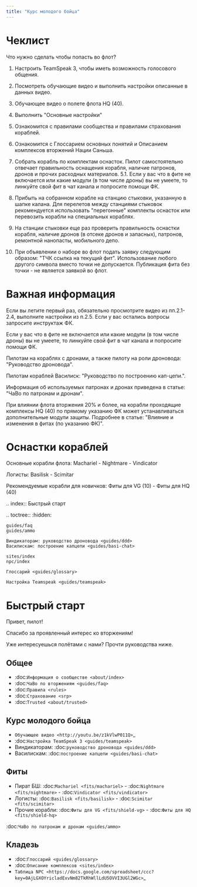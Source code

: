 ```yaml
---
title: "Курс молодого бойца"
---
```


# Чеклист
Что нужно сделать чтобы попасть во флот?

1. Настроить TeamSpeak 3, чтобы иметь возможность голосового общения.
2. Посмотреть обучающие видео и выполнить настройки описанные в данных видео.
  1. Обучающее видео о полете флота HQ (40).
  2. Выполнить "Основные настройки"

3. Ознакомится с правилами сообщества и правилами страхования кораблей.
4. Ознакомится с Глоссарием основных понятий и Описанием комплексов вторжений Нации Саньша.
5. Собрать корабль по комплектам оснасток. Пилот самостоятельно отвечает правильность оснащения корабля, наличие патронов, дронов и прочих расходных материалов.
5.1. Если у вас что в фите не включается или какие модули (в том числе дроны) вы не умеете, то линкуйте свой фит в чат канала и попросите помощи ФК.
6. Прибыть на собранном корабле на станцию стыковки, указанную в шапке калана. Для перелетов между станциями стыковок рекомендуется использовать "перегонные" комплекты оснасток или перевозить корабли на специальных кораблях.
7. На станции стыковки еще раз проверить правильность оснастки корабля, наличие дронов (в отсеке дронов и запасных), патронов, ремонтной нанопасты, мобильного депо.
8. При объявлении о наборе во флот подать заявку следующим образом: "ТЧК ссылка на текущий фит". Использование любого другого символа вместо точки не допускается. Публикация фита без точки - не является заявкой во флот.

# Важная информация
Если вы летите первый раз, обязательно просмотрите видео из пп.2.1-2.4, выполните настройки из п.2.5. Если у вас остались вопросы запросите инструктаж ФК.

Если у вас что в фите не включается или какие модули (в том числе дроны) вы не умеете, то линкуйте свой фит в чат канала и попросите помощи ФК.

Пилотам на кораблях с дронами, а также пилоту на роли дроновода: "Руководство дроновода".

Пилотам кораблей Василиск: "Руководство по построению кап-цепи.".

Информация об используемых патронах и дронах приведена в статье: "ЧаВо по патронам и дронам".

При влиянии флота вторжения 20% и более, на корабли проходящие комплексы HQ (40) по прямому указанию ФК может устанавливаться дополнительные модули защиты. Подробнее в статье: "Влияние и изменения в фитах (по указанию ФК)".

# Оснастки кораблей
Основные корабли флота: Machariel - Nightmare - Vindicator

Логисты: Basilisk - Scimitar

Рекомендуемые корабли для новичков: Фиты для VG (10) - Фиты для HQ (40)


.. index:: Быстрый старт

.. toctree::
    :hidden:

    guides/faq
    guides/ammo

    Виндикаторам: руководство дроновода <guides/ddd>
    Василискам: построение капцепи <guides/basi-chat>

    sites/index
    npc/index

    Глоссарий <guides/glossary>

    Настройка Teamspeak <guides/teamspeak>

Быстрый старт
=============

Привет, пилот!

Спасибо за проявленный интерес ко вторжениям!

Уже интересуешься полётами с нами? Прочти руководства ниже.

Общее
-----
- :doc:`Информация о сообществе <about/index>`
- :doc:`ЧаВо по вторжениям <guides/faq>`
- :doc:`Правила <rules>`
- :doc:`Страхование <srp>`
- :doc:`Trusted <about/trusted>`

Курс молодого бойца
-------------------
- `Обучающее видео <http://youtu.be/z1kVlwP011Q>`_
- :doc:`Настройка TeamSpeak 3 <guides/teamspeak>`
- Виндикаторам: :doc:`руководство дроновода <guides/ddd>`
- Василискам: :doc:`построение капцепи <guides/basi-chat>`

Фиты
----

- Пират БШ: :doc:`Machariel <fits/machariel>` - :doc:`Nightmare <fits/nightmare>` - :doc:`Vindicator <fits/vindicator>`
- Логисты: :doc:`Basilisk <fits/basilisk>` - :doc:`Scimitar <fits/scimitar>`
- Прочие корабли: :doc:`Фиты для VG <fits/shield-vg>` - :doc:`Фиты для HQ <fits/shield-hq>`

:doc:`ЧаВо по патронам и дронам <guides/ammo>`

Кладезь
-------

- :doc:`Глоссарий <guides/glossary>`
- :doc:`Описание комплексов <sites/index>`
- `Таблица NPC <https://docs.google.com/spreadsheet/ccc?key=0AjLGXOYricladExvNm82TkRhWllLdU5OVVI3UGl2WGc>`_
